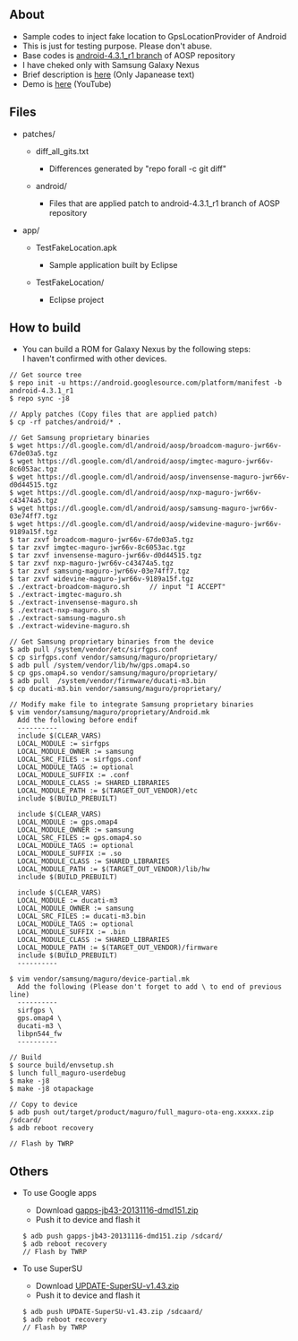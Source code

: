## About

- Sample codes to inject fake location to GpsLocationProvider of Android
- This is just for testing purpose. Please don't abuse.
- Base codes is [android-4.3.1_r1 branch](https://android.googlesource.com/platform/manifest/+/refs/heads/android-4.3.1_r1) of AOSP repository
- I have cheked only with Samsung Galaxy Nexus
- Brief description is [here](https://saltpp.netlify.com/posts/software/android/fakegpslocation/) (Only Japanease text)
- Demo is [here](https://youtu.be/-e4wzC299hI) (YouTube)


## Files

- patches/

    - diff_all_gits.txt
        - Differences generated by "repo forall -c git diff"

    - android/
        - Files that are applied patch to android-4.3.1_r1 branch of AOSP repository

- app/

    - TestFakeLocation.apk
        - Sample application built by Eclipse

    - TestFakeLocation/
        - Eclipse project



## How to build

- You can build a ROM for Galaxy Nexus by the following steps:  
I haven't confirmed with other devices.  

```
// Get source tree
$ repo init -u https://android.googlesource.com/platform/manifest -b android-4.3.1_r1
$ repo sync -j8

// Apply patches (Copy files that are applied patch)
$ cp -rf patches/android/* .

// Get Samsung proprietary binaries
$ wget https://dl.google.com/dl/android/aosp/broadcom-maguro-jwr66v-67de03a5.tgz
$ wget https://dl.google.com/dl/android/aosp/imgtec-maguro-jwr66v-8c6053ac.tgz
$ wget https://dl.google.com/dl/android/aosp/invensense-maguro-jwr66v-d0d44515.tgz
$ wget https://dl.google.com/dl/android/aosp/nxp-maguro-jwr66v-c43474a5.tgz
$ wget https://dl.google.com/dl/android/aosp/samsung-maguro-jwr66v-03e74ff7.tgz
$ wget https://dl.google.com/dl/android/aosp/widevine-maguro-jwr66v-9189a15f.tgz
$ tar zxvf broadcom-maguro-jwr66v-67de03a5.tgz
$ tar zxvf imgtec-maguro-jwr66v-8c6053ac.tgz
$ tar zxvf invensense-maguro-jwr66v-d0d44515.tgz
$ tar zxvf nxp-maguro-jwr66v-c43474a5.tgz
$ tar zxvf samsung-maguro-jwr66v-03e74ff7.tgz
$ tar zxvf widevine-maguro-jwr66v-9189a15f.tgz
$ ./extract-broadcom-maguro.sh     // input "I ACCEPT"
$ ./extract-imgtec-maguro.sh
$ ./extract-invensense-maguro.sh
$ ./extract-nxp-maguro.sh
$ ./extract-samsung-maguro.sh
$ ./extract-widevine-maguro.sh

// Get Samsung proprietary binaries from the device
$ adb pull /system/vendor/etc/sirfgps.conf
$ cp sirfgps.conf vendor/samsung/maguro/proprietary/
$ adb pull /system/vendor/lib/hw/gps.omap4.so
$ cp gps.omap4.so vendor/samsung/maguro/proprietary/
$ adb pull  /system/vendor/firmware/ducati-m3.bin
$ cp ducati-m3.bin vendor/samsung/maguro/proprietary/

// Modify make file to integrate Samsung proprietary binaries
$ vim vendor/samsung/maguro/proprietary/Android.mk
  Add the following before endif
  ----------
  include $(CLEAR_VARS)
  LOCAL_MODULE := sirfgps
  LOCAL_MODULE_OWNER := samsung
  LOCAL_SRC_FILES := sirfgps.conf
  LOCAL_MODULE_TAGS := optional
  LOCAL_MODULE_SUFFIX := .conf
  LOCAL_MODULE_CLASS := SHARED_LIBRARIES
  LOCAL_MODULE_PATH := $(TARGET_OUT_VENDOR)/etc
  include $(BUILD_PREBUILT)
  
  include $(CLEAR_VARS)
  LOCAL_MODULE := gps.omap4
  LOCAL_MODULE_OWNER := samsung
  LOCAL_SRC_FILES := gps.omap4.so
  LOCAL_MODULE_TAGS := optional
  LOCAL_MODULE_SUFFIX := .so
  LOCAL_MODULE_CLASS := SHARED_LIBRARIES
  LOCAL_MODULE_PATH := $(TARGET_OUT_VENDOR)/lib/hw
  include $(BUILD_PREBUILT)
  
  include $(CLEAR_VARS)
  LOCAL_MODULE := ducati-m3
  LOCAL_MODULE_OWNER := samsung
  LOCAL_SRC_FILES := ducati-m3.bin
  LOCAL_MODULE_TAGS := optional
  LOCAL_MODULE_SUFFIX := .bin
  LOCAL_MODULE_CLASS := SHARED_LIBRARIES
  LOCAL_MODULE_PATH := $(TARGET_OUT_VENDOR)/firmware
  include $(BUILD_PREBUILT)
  ----------

$ vim vendor/samsung/maguro/device-partial.mk
  Add the following (Please don't forget to add \ to end of previous line)
  ----------
  sirfgps \
  gps.omap4 \
  ducati-m3 \
  libpn544_fw
  ----------

// Build
$ source build/envsetup.sh
$ lunch full_maguro-userdebug
$ make -j8
$ make -j8 otapackage

// Copy to device
$ adb push out/target/product/maguro/full_maguro-ota-eng.xxxxx.zip /sdcard/
$ adb reboot recovery

// Flash by TWRP

```


## Others

- To use Google apps
    - Download [gapps-jb43-20131116-dmd151.zip](https://forum.xda-developers.com/galaxy-nexus/themes-apps/gapps-google-apps-aosp-based-roms-t2379296)
    - Push it to device and flash it
    
    ```
    $ adb push gapps-jb43-20131116-dmd151.zip /sdcard/
    $ adb reboot recovery
    // Flash by TWRP
    ```

- To use SuperSU
    - Download [UPDATE-SuperSU-v1.43.zip](http://download.chainfire.eu/342/supersu/update-supersu-v1.43.zip?retrieve_file=1)
    - Push it to device and flash it
    
    ```
    $ adb push UPDATE-SuperSU-v1.43.zip /sdcaard/
    $ adb reboot recovery
    // Flash by TWRP
    ```

